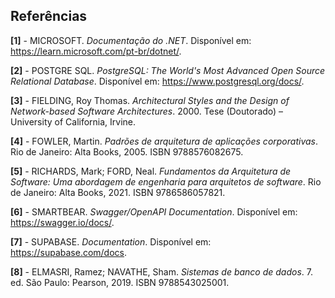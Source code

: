 
## Referências

**[1]** - MICROSOFT. _Documentação do .NET_. Disponível em: <https://learn.microsoft.com/pt-br/dotnet/>.

**[2]** - POSTGRE SQL. _PostgreSQL: The World's Most Advanced Open Source Relational Database_. Disponível em: <https://www.postgresql.org/docs/>.

**[3]** - FIELDING, Roy Thomas. _Architectural Styles and the Design of Network-based Software Architectures_. 2000. Tese (Doutorado) – University of California, Irvine.

**[4]** - FOWLER, Martin. _Padrões de arquitetura de aplicações corporativas_. Rio de Janeiro: Alta Books, 2005. ISBN 9788576082675.

**[5]** - RICHARDS, Mark; FORD, Neal. _Fundamentos da Arquitetura de Software: Uma abordagem de engenharia para arquitetos de software_. Rio de Janeiro: Alta Books, 2021. ISBN 9786586057821.

**[6]** - SMARTBEAR. _Swagger/OpenAPI Documentation_. Disponível em: <https://swagger.io/docs/>. 

**[7]** - SUPABASE. _Documentation_. Disponível em: <https://supabase.com/docs>.

**[8]** - ELMASRI, Ramez; NAVATHE, Sham. _Sistemas de banco de dados_. 7. ed. São Paulo: Pearson, 2019. ISBN 9788543025001.
